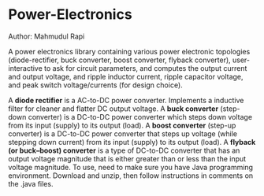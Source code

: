 # Power-Electronics

Author: Mahmudul Rapi

A power electronics library containing various power electronic topologies (diode-rectifier, buck converter, boost converter, flyback converter), user-interactive to ask for circuit parameters, and computes the output current and output voltage, and ripple inductor current, ripple capacitor voltage, and peak switch voltage/currents (for design choice).

A **diode rectifier** is a AC-to-DC power converter. Implements a inductive filter for cleaner and flatter DC output voltage.
A **buck converter** (step-down converter) is a DC-to-DC power converter which steps down voltage from its input (supply) to its output (load).
A **boost converter** (step-up converter) is a DC-to-DC power converter that steps up voltage (while stepping down current) from its input (supply) to its output (load).
A **flyback (or buck–boost) converter** is a type of DC-to-DC converter that has an output voltage magnitude that is either greater than or less than the input voltage magnitude.
To use, need to make sure you have Java programming environment. Download and unzip, then follow instructions in comments on the .java files.
